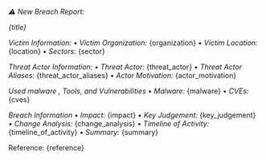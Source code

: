 *:warning:  New Breach Report:* 

*{title}*

*Victim Information:*
• *Victim Organization:* {organization}
• *Victim Location:*  {location}
• *Sectors:* {sector}

*Threat Actor Information:*
• *Threat Actor:* {threat_actor}
• *Threat Actor Aliases:* {threat_actor_aliases}
• *Actor Motivation:* {actor_motivation}

*Used malware , Tools, and Vulnerabilities*
• *Malware:* {malware}
• *CVEs:* {cves}

*Breach Information*
• *Impact:* {impact}
• *Key Judgement:* {key_judgement}
• *Change Analysis:* {change_analysis}
• *Timeline of Activity:* {timeline_of_activity}
• *Summary:* {summary}

Reference: {reference}

